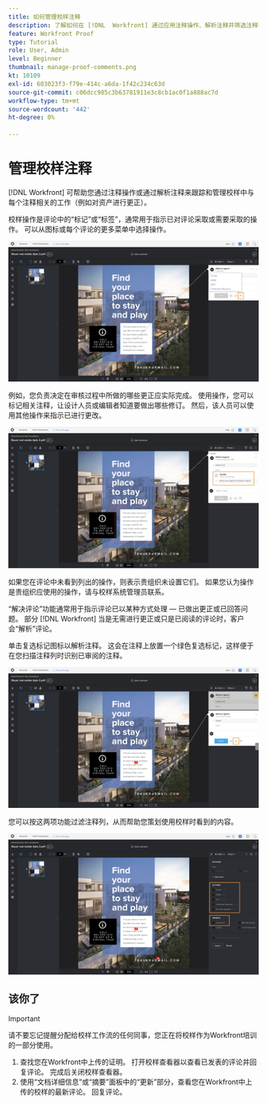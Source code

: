 ```yaml
---
title: 如何管理校样注释
description: 了解如何在 [!DNL  Workfront] 通过应用注释操作、解析注释并筛选注释列。
feature: Workfront Proof
type: Tutorial
role: User, Admin
level: Beginner
thumbnail: manage-proof-comments.png
kt: 10109
exl-id: 603023f3-f79e-414c-a6da-1f42c234c63d
source-git-commit: c06dcc985c3b63781911e3c8cb1ac0f1a888ac7d
workflow-type: tm+mt
source-wordcount: '442'
ht-degree: 0%

---
```


# 管理校样注释

[!DNL Workfront] 可帮助您通过注释操作或通过解析注释来跟踪和管理校样中与每个注释相关的工作（例如对资产进行更正）。

校样操作是评论中的“标记”或“标签”，通常用于指示已对评论采取或需要采取的操作。 可以从图标或每个评论的更多菜单中选择操作。

![校样查看器中校样的图像，其中在注释中突出显示了标志图标，并且可见可用的校样操作。](assets/manage-comments-1.png)

例如，您负责决定在审核过程中所做的哪些更正应实际完成。 使用操作，您可以标记相关注释，让设计人员或编辑者知道要做出哪些修订。 然后，该人员可以使用其他操作来指示已进行更改。

![使用 [!UICONTROL To Do] 注释中突出显示了校样操作。](assets/manage-comments-2.png)

如果您在评论中未看到列出的操作，则表示贵组织未设置它们。 如果您认为操作是贵组织应使用的操作，请与校样系统管理员联系。

“解决评论”功能通常用于指示评论已以某种方式处理 — 已做出更正或已回答问题。 部分 [!DNL Workfront] 当是无需进行更正或只是已阅读的评论时，客户会“解析”评论。

单击复选标记图标以解析注释。 这会在注释上放置一个绿色复选标记，这样便于在您扫描注释列时识别已审阅的注释。

![校样查看器中校样的图像，其中复选标记图标在注释中突出显示。](assets/manage-comments-4.png)

您可以按这两项功能过滤注释列，从而帮助您策划使用校样时看到的内容。

![使用 [!UICONTROL Actions] 和 [!UICONTROL General] 过滤选项。](assets/manage-comments-3.png)

## 该你了

>[!IMPORTANT]
>
>请不要忘记提醒分配给校样工作流的任何同事，您正在将校样作为Workfront培训的一部分使用。


1. 查找您在Workfront中上传的证明。 打开校样查看器以查看已发表的评论并回复评论。 完成后关闭校样查看器。
1. 使用“文档详细信息”或“摘要”面板中的“更新”部分，查看您在Workfront中上传的校样的最新评论。 回复评论。


<!--
## Learn more
* Create and manage proof comments
-->
